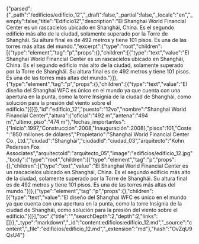{"parsed":{"_path":"/edificios/edificio_12","_draft":false,"_partial":false,"_locale":"en","_empty":false,"title":"Edificio12","description":"El Shanghai World Financial Center es un rascacielos ubicado en Shanghái, China. Es el segundo edificio más alto de la ciudad, solamente superado por la Torre de Shanghái. Su altura final es de 492 metros y tiene 101 pisos. Es una de las torres más altas del mundo.","excerpt":{"type":"root","children":[{"type":"element","tag":"p","props":{},"children":[{"type":"text","value":"El Shanghai World Financial Center es un rascacielos ubicado en Shanghái, China. Es el segundo edificio más alto de la ciudad, solamente superado por la Torre de Shanghái. Su altura final es de 492 metros y tiene 101 pisos. Es una de las torres más altas del mundo."}]},{"type":"element","tag":"p","props":{},"children":[{"type":"text","value":"El diseño del Shanghai WFC es único en el mundo ya que cuenta con una apertura en la punta, como la torre Insignia de la ciudad de Shanghái, como solución para la presión del viento sobre el edificio."}]}]},"id":"edificio_12","puesto":"12vo","nombre":"Shanghai World Financial Center","altura":{"oficial":"492 m","antena":"494 m","ultimo_piso":"474 m"},"fechas_importantes":{"Inicio":1997,"Construcción":2008,"Inauguración":2008},"pisos":101,"Coste":"850 millones de dólares","Propietario":"Shanghai World Financial Center Co., Ltd.","ciudad":"Shanghái","ciudadId":"ciudad_03","arquitecto":"Kohn Pedersen Fox Associates","arquitectoId":"arquitecto_05","image":"edificios/edificio_12.jpg","body":{"type":"root","children":[{"type":"element","tag":"p","props":{},"children":[{"type":"text","value":"El Shanghai World Financial Center es un rascacielos ubicado en Shanghái, China. Es el segundo edificio más alto de la ciudad, solamente superado por la Torre de Shanghái. Su altura final es de 492 metros y tiene 101 pisos. Es una de las torres más altas del mundo."}]},{"type":"element","tag":"p","props":{},"children":[{"type":"text","value":"El diseño del Shanghai WFC es único en el mundo ya que cuenta con una apertura en la punta, como la torre Insignia de la ciudad de Shanghái, como solución para la presión del viento sobre el edificio."}]}],"toc":{"title":"","searchDepth":2,"depth":2,"links":[]}},"_type":"markdown","_id":"content:edificios:edificio_12.md","_source":"content","_file":"edificios/edificio_12.md","_extension":"md"},"hash":"OvZqU9QsU4"}